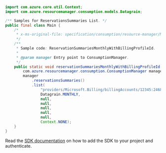 ```java
import com.azure.core.util.Context;
import com.azure.resourcemanager.consumption.models.Datagrain;

/** Samples for ReservationsSummaries List. */
public final class Main {
    /*
     * x-ms-original-file: specification/consumption/resource-manager/Microsoft.Consumption/stable/2021-10-01/examples/ReservationSummariesMonthlyWithBillingProfileId.json
     */
    /**
     * Sample code: ReservationSummariesMonthlyWithBillingProfileId.
     *
     * @param manager Entry point to ConsumptionManager.
     */
    public static void reservationSummariesMonthlyWithBillingProfileId(
        com.azure.resourcemanager.consumption.ConsumptionManager manager) {
        manager
            .reservationsSummaries()
            .list(
                "providers/Microsoft.Billing/billingAccounts/12345:2468/billingProfiles/13579",
                Datagrain.MONTHLY,
                null,
                null,
                null,
                null,
                null,
                Context.NONE);
    }
}
```

Read the [SDK documentation](https://github.com/Azure/azure-sdk-for-java/blob/azure-resourcemanager-consumption_1.0.0-beta.3/sdk/consumption/azure-resourcemanager-consumption/README.md) on how to add the SDK to your project and authenticate.
